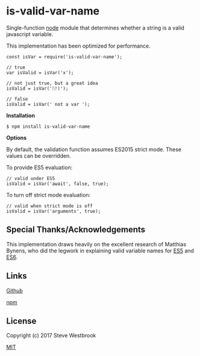 # is-valid-var-name

Single-function [node](https://nodejs.org) module that determines whether a string is a valid javascript variable.

This implementation has been optimized for performance.

```
const isVar = require('is-valid-var-name');

// true
var isValid = isVar('x');

// not just true, but a great idea
isValid = isVar('ᚢᚫᚱ');

// false
isValid = isVar(' not a var ');
```

**Installation**

```
$ npm install is-valid-var-name
```

**Options**

By default, the validation function assumes ES2015 strict mode.  These values can be overridden.

To provide ES5 evaluation:

```
// valid under ES5
isValid = isVar('await', false, true);
```

To turn off strict mode evaluation:
```
// valid when strict mode is off
isValid = isVar('arguments', true);
```

## Special Thanks/Acknowledgements
This implementation draws heavily on the excellent research of Matthias Bynens, who did the legwork in explaining valid variable names for [ES5](https://mathiasbynens.be/notes/javascript-identifiers) and [ES6](https://mathiasbynens.be/notes/javascript-identifiers-es6).

## Links
[Github](https://www.github.com/stevewestbrook/is-valid-var-name)

[npm](https://www.npmjs.com/package/is-valid-var-name)

## License
Copyright (c) 2017 Steve Westbrook

[MIT](LICENSE)
